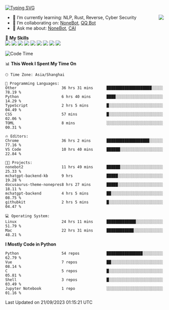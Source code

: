 [![Typing SVG](https://readme-typing-svg.herokuapp.com?size=25&duration=2500&color=8C43EA&vCenter=true&width=200&height=40&lines=Hi+there+%F0%9F%91%8B%F0%9F%8F%BB;I'm+yanyongyu)](https://git.io/typing-svg)

<a href="#">
  <img align="right" src="https://github-readme-stats.vercel.app/api?username=yanyongyu&count_private=true&show_icons=true&bg_color=15,f2f7fd,E0EAFC" />
</a>

- 🌱 I’m currently learning: NLP, Rust, Reverse, Cyber Security
- 👯 I’m collaborating on: [NoneBot](https://github.com/nonebot), [QQ Bot](https://github.com/Mrs4s/go-cqhttp)
- 💬 Ask me about: [NoneBot](https://github.com/nonebot), [CAI](https://github.com/cscs181/CAI)

🌟 **My Skills**  
![](https://img.shields.io/badge/-Python-3e74a2?style=flat-square&logo=Python&logoColor=fff)
![](https://img.shields.io/badge/-Node.js-339933?style=flat-square&logo=Node.js&logoColor=fff)
![](https://img.shields.io/badge/-Vue-4fc08d?style=flat-square&logo=Vue.js&logoColor=fff)
![](https://img.shields.io/badge/-React-2d98ce?style=flat-square&logo=React&logoColor=fff)
![](https://img.shields.io/badge/-Docker-2496ED?style=flat-square&logo=Docker&logoColor=fff)
![](https://img.shields.io/badge/-Linux-000000?style=flat-square&logo=Linux&logoColor=fff)
![](https://img.shields.io/badge/-MySQL-4479A1?style=flat-square&logo=MySQL&logoColor=fff)
![](https://img.shields.io/badge/-Redis-DC382D?style=flat-square&logo=Redis&logoColor=fff)
![](https://img.shields.io/badge/-MongoDB-47A248?style=flat-square&logo=MongoDB&logoColor=fff)

<!--START_SECTION:waka-->
![Code Time](http://img.shields.io/badge/Code%20Time-4%2C937%20hrs%2017%20mins-blue)

📊 **This Week I Spent My Time On** 

```text
🕑︎ Time Zone: Asia/Shanghai

💬 Programming Languages: 
Other                    36 hrs 31 mins      ████████████████████░░░░░   78.19 % 
Python                   6 hrs 40 mins       ████░░░░░░░░░░░░░░░░░░░░░   14.29 % 
TypeScript               2 hrs 5 mins        █░░░░░░░░░░░░░░░░░░░░░░░░   04.49 % 
CSS                      57 mins             █░░░░░░░░░░░░░░░░░░░░░░░░   02.06 % 
TOML                     8 mins              ░░░░░░░░░░░░░░░░░░░░░░░░░   00.31 % 

🔥 Editors: 
Chrome                   36 hrs 2 mins       ███████████████████░░░░░░   77.16 % 
VS Code                  10 hrs 40 mins      ██████░░░░░░░░░░░░░░░░░░░   22.84 % 

🐱‍💻 Projects: 
nonebot2                 11 hrs 49 mins      ██████░░░░░░░░░░░░░░░░░░░   25.33 % 
mchatgpt-backend-kb      9 hrs               █████░░░░░░░░░░░░░░░░░░░░   19.28 % 
docusaurus-theme-nonepres8 hrs 27 mins       █████░░░░░░░░░░░░░░░░░░░░   18.11 % 
mchatgpt-backend         4 hrs 5 mins        ██░░░░░░░░░░░░░░░░░░░░░░░   08.75 % 
githubkit                2 hrs 5 mins        █░░░░░░░░░░░░░░░░░░░░░░░░   04.47 % 

💻 Operating System: 
Linux                    24 hrs 11 mins      █████████████░░░░░░░░░░░░   51.79 % 
Mac                      22 hrs 31 mins      ████████████░░░░░░░░░░░░░   48.21 % 
```

**I Mostly Code in Python** 

```text
Python                   54 repos            ████████████████░░░░░░░░░   62.79 % 
Vue                      7 repos             ██░░░░░░░░░░░░░░░░░░░░░░░   08.14 % 
C                        5 repos             █░░░░░░░░░░░░░░░░░░░░░░░░   05.81 % 
Shell                    3 repos             █░░░░░░░░░░░░░░░░░░░░░░░░   03.49 % 
Jupyter Notebook         1 repo              ░░░░░░░░░░░░░░░░░░░░░░░░░   01.16 % 
```




 Last Updated on 21/09/2023 01:15:21 UTC
<!--END_SECTION:waka-->
